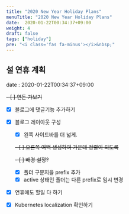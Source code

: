 ```yaml
---
title: "2020 New Year Holiday Plans"
menuTitle: "2020 New Year Holiday Plans"
date:  2020-01-22T00:34:37+09:00
weight: 4
draft: false
tags: ["holiday"]
pre: "<i class='fas fa-minus'></i>&nbsp;"
---
```


## 설 연휴 계획

date : 2020-01-22T00:34:37+09:00

~~- [ ] 연돈 가보기~~
- [x] 블로그에 댓글기능 추가하기
- [x] 블로그 레이아웃 구성
  - [x] 왼쪽 사이드바를 더 넓게.
  
  ~~- [ ] 오른쪽 여백 생성하여 가운데 정렬이 되도록~~
  
  ~~- [ ] 배경 설정?~~

  - [x] 폴더 구분지을 prefix 추가
  - [x] active 상태인 폴더는 다른 prefix로 임시 변경
- [x] 연휴에도 할일 다 하기
- [x] Kubernetes localization 확인하기
